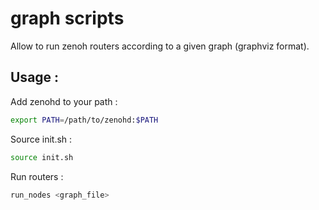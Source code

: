 # graph scripts
Allow to run zenoh routers according to a given graph (graphviz format).

## Usage :
Add zenohd to your path :

```bash
export PATH=/path/to/zenohd:$PATH
```

Source init.sh : 

```bash
source init.sh
```

Run routers : 

```bash
run_nodes <graph_file>
```

